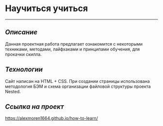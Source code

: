 # __Научиться учиться__
------
## _Описание_
Данная проектная работа предлагает ознакомится с некоторыми техниками,
методами, лайфхаками и принципами обучения, для прокачки скилла.

## _Технологии_
Сайт написан на HTML + CSS. При создании страницы использована методология БЭМ
и схема организации файловой структуры проекта Nested.
## _Ссылка на проект_
https://alexmoren1664.github.io/how-to-learn/
